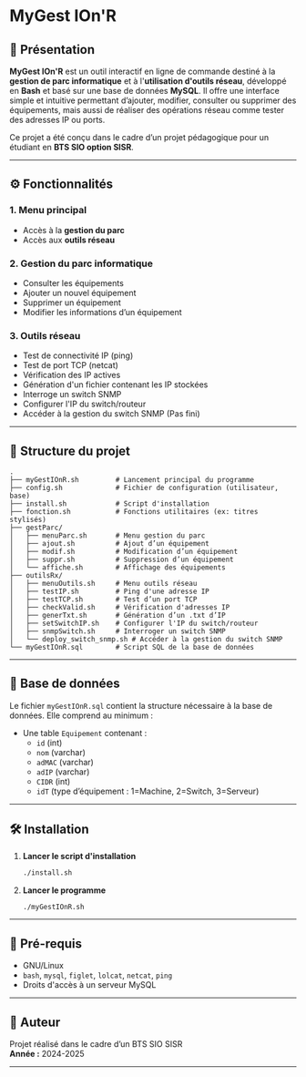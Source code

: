 # MyGest IOn'R

## 📌 Présentation

**MyGest IOn'R** est un outil interactif en ligne de commande destiné à la **gestion de parc informatique** et à l'**utilisation d'outils réseau**, développé en **Bash** et basé sur une base de données **MySQL**. Il offre une interface simple et intuitive permettant d’ajouter, modifier, consulter ou supprimer des équipements, mais aussi de réaliser des opérations réseau comme tester des adresses IP ou ports.

Ce projet a été conçu dans le cadre d’un projet pédagogique pour un étudiant en **BTS SIO option SISR**.

---

## ⚙️ Fonctionnalités

### 1. Menu principal
- Accès à la **gestion du parc**
- Accès aux **outils réseau**

### 2. Gestion du parc informatique
- Consulter les équipements
- Ajouter un nouvel équipement
- Supprimer un équipement
- Modifier les informations d’un équipement

### 3. Outils réseau
- Test de connectivité IP (ping)
- Test de port TCP (netcat)
- Vérification des IP actives
- Génération d'un fichier contenant les IP stockées
- Interroge un switch SNMP
- Configurer l'IP du switch/routeur
- Accéder à la gestion du switch SNMP (Pas fini)

---

## 🧱 Structure du projet

```
.
├── myGestIOnR.sh         # Lancement principal du programme
├── config.sh             # Fichier de configuration (utilisateur, base)
├── install.sh            # Script d'installation
├── fonction.sh           # Fonctions utilitaires (ex: titres stylisés)
├── gestParc/
│   ├── menuParc.sh       # Menu gestion du parc
│   ├── ajout.sh          # Ajout d’un équipement
│   ├── modif.sh          # Modification d’un équipement
│   ├── suppr.sh          # Suppression d’un équipement
│   └── affiche.sh        # Affichage des équipements
├── outilsRx/
│   ├── menuOutils.sh     # Menu outils réseau
│   ├── testIP.sh         # Ping d'une adresse IP
│   ├── testTCP.sh        # Test d’un port TCP
│   ├── checkValid.sh     # Vérification d'adresses IP
│   ├── generTxt.sh       # Génération d’un .txt d’IP
│   ├── setSwitchIP.sh    # Configurer l'IP du switch/routeur
│   ├── snmpSwitch.sh     # Interroger un switch SNMP
│   └── deploy_switch_snmp.sh # Accéder à la gestion du switch SNMP
└── myGestIOnR.sql        # Script SQL de la base de données
```

---

## 💾 Base de données

Le fichier `myGestIOnR.sql` contient la structure nécessaire à la base de données. Elle comprend au minimum :

- Une table `Equipement` contenant :
  - `id` (int)
  - `nom` (varchar)
  - `adMAC` (varchar)
  - `adIP` (varchar)
  - `CIDR` (int)
  - `idT` (type d’équipement : 1=Machine, 2=Switch, 3=Serveur)

---

## 🛠️ Installation


1. **Lancer le script d'installation**
   ```bash
   ./install.sh
   ```

2. **Lancer le programme**
   ```bash
   ./myGestIOnR.sh
   ```

---

## 📌 Pré-requis

- GNU/Linux
- `bash`, `mysql`, `figlet`, `lolcat`, `netcat`, `ping`
- Droits d'accès à un serveur MySQL

---

## 👤 Auteur

Projet réalisé dans le cadre d’un BTS SIO SISR  
**Année :** 2024-2025

---
